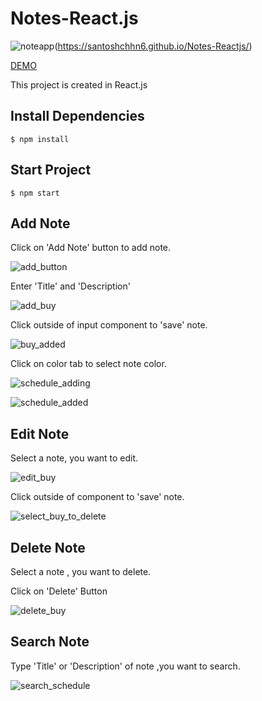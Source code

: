 # Notes-React.js
![noteapp](https://user-images.githubusercontent.com/102342620/219931707-d762260a-43c7-42b7-9069-d99a3fd8bb33.png)(https://santoshchhn6.github.io/Notes-Reactjs/)

[DEMO](https://santoshchhn6.github.io/Notes-Reactjs/)

This project is created in React.js

## Install Dependencies
```
$ npm install
```

## Start Project
```
$ npm start
```

## Add Note
Click on 'Add Note' button to add note.

![add_button](https://user-images.githubusercontent.com/102342620/209444923-3952c8c3-ab64-4f67-801b-3073f759a5e2.png)

Enter 'Title' and 'Description'

![add_buy](https://user-images.githubusercontent.com/102342620/209444985-a1fa59b6-1876-41a4-b29c-11ba65e83365.png)

Click outside of input component to 'save' note.

![buy_added](https://user-images.githubusercontent.com/102342620/209445020-9cd1e736-22b1-44ad-8a5c-e0db5e883263.png)

Click on color tab to select note color.

![schedule_adding](https://user-images.githubusercontent.com/102342620/209445127-e91f0fee-1cb0-4b6b-bac1-6e38bc392a4b.png)

![schedule_added](https://user-images.githubusercontent.com/102342620/209445152-23408dc9-6dcd-4b3b-b08e-c9c083307366.png)


## Edit Note
Select a note, you want to edit.

![edit_buy](https://user-images.githubusercontent.com/102342620/209445228-2f7de075-5818-4720-b1a5-427b64dae8e0.png)

Click outside of component to 'save' note.

![select_buy_to_delete](https://user-images.githubusercontent.com/102342620/209445237-6666601c-ce58-44f5-ae86-407cdbb5dc3e.png)


## Delete Note
Select a note , you want to delete.

Click on 'Delete' Button

![delete_buy](https://user-images.githubusercontent.com/102342620/209445367-f53101c2-d392-427c-b6c6-faffaf24b26a.png)


## Search Note
Type 'Title' or 'Description' of note ,you want to search.

![search_schedule](https://user-images.githubusercontent.com/102342620/209445498-17c503ba-76a6-426e-86f0-aba8cad325ce.png)




